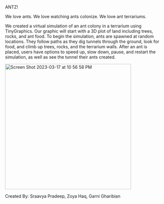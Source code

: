 ANTZ!

We love ants. We love watching ants colonize. We love ant terrariums. 

We created a virtual simulation of an ant colony in a terrarium using TinyGraphics. Our graphic will start with a 3D plot of land including trees, rocks, and ant food. To begin the simulation, ants are spawned at random locations. They follow paths as they dig tunnels through the ground, look for food, and climb up trees, rocks, and the terrarium walls. After an ant is placed, users have options to speed up, slow down, pause, and restart the simulation, as well as see the tunnel their ants created.

<img width="411" alt="Screen Shot 2023-03-17 at 10 56 58 PM" src="https://user-images.githubusercontent.com/46724697/226087950-91456de9-465a-4d4c-8ca3-c30f03b76b7f.png">

Created By: Sraavya Pradeep, Zoya Haq, Garni Gharibian


